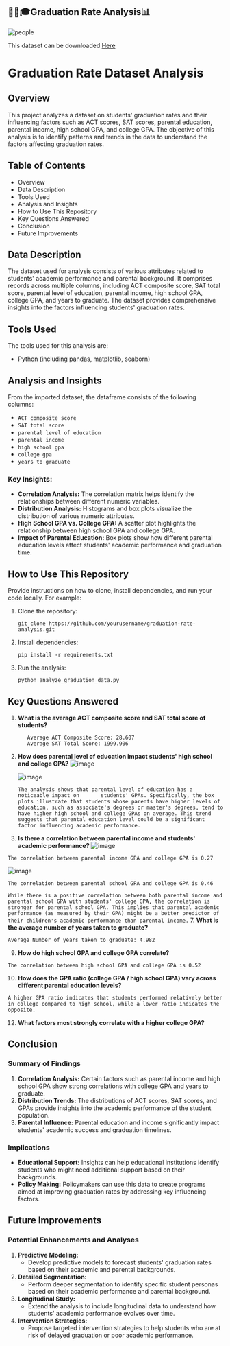 <h2>👩‍🎓🎓Graduation Rate Analysis📊</h2>

![people](https://github.com/deAlgorithm/graduation_rate/assets/131563995/a7dc781b-ae83-4295-9d01-c0387b363754)


This dataset can be downloaded <a href="#"> Here </a>

# Graduation Rate Dataset Analysis

## Overview
This project analyzes a dataset on students' graduation rates and their influencing factors such as ACT scores, SAT scores, parental education, parental income, high school GPA, and college GPA. The objective of this analysis is to identify patterns and trends in the data to understand the factors affecting graduation rates.

## Table of Contents
- Overview
- Data Description
- Tools Used
- Analysis and Insights
- How to Use This Repository
- Key Questions Answered
- Conclusion
- Future Improvements

## Data Description
The dataset used for analysis consists of various attributes related to students' academic performance and parental background. It comprises records across multiple columns, including ACT composite score, SAT total score, parental level of education, parental income, high school GPA, college GPA, and years to graduate. The dataset provides comprehensive insights into the factors influencing students' graduation rates.

## Tools Used
The tools used for this analysis are:
- Python (including pandas, matplotlib, seaborn)

## Analysis and Insights
From the imported dataset, the dataframe consists of the following columns:
- `ACT composite score`
- `SAT total score`
- `parental level of education`
- `parental income`
- `high school gpa`
- `college gpa`
- `years to graduate`

### Key Insights:
- **Correlation Analysis:** The correlation matrix helps identify the relationships between different numeric variables.
- **Distribution Analysis:** Histograms and box plots visualize the distribution of various numeric attributes.
- **High School GPA vs. College GPA:** A scatter plot highlights the relationship between high school GPA and college GPA.
- **Impact of Parental Education:** Box plots show how different parental education levels affect students' academic performance and graduation time.

## How to Use This Repository
Provide instructions on how to clone, install dependencies, and run your code locally. For example:
1. Clone the repository:
   ```
   git clone https://github.com/yourusername/graduation-rate-analysis.git
   ```
2. Install dependencies:
   ```
   pip install -r requirements.txt
   ```
3. Run the analysis:
   ```
   python analyze_graduation_data.py
   ```
## Key Questions Answered
1. **What is the average ACT composite score and SAT total score of students?**
   ```
      Average ACT Composite Score: 28.607
      Average SAT Total Score: 1999.906
   ```
3. **How does parental level of education impact students' high school and college GPA?**
   ![image](https://github.com/deAlgorithm/graduation_rate/assets/131563995/d0d744af-8355-4d6f-9eb0-6214620295d2)
  
   ![image](https://github.com/deAlgorithm/graduation_rate/assets/131563995/cc0c039e-4d4f-4f7b-8edf-78f4af56e69e)

   

   
   `
The analysis shows that parental level of education has a noticeable impact on       students' GPAs. Specifically, the box plots illustrate that students whose parents have higher levels of education, such as associate's degrees or master's degrees, tend to have higher high school and college GPAs on average. This trend suggests that parental education level could be a significant factor influencing academic performance.
   `
5. **Is there a correlation between parental income and students' academic performance?**
   ![image](https://github.com/deAlgorithm/graduation_rate/assets/131563995/070747eb-2ae2-42c2-aeec-d2d0ec3e0873)
```
The correlation between parental income GPA and college GPA is 0.27
```
   ![image](https://github.com/deAlgorithm/graduation_rate/assets/131563995/083fc732-18fd-40fd-ba13-7548e8758d61)
```
The correlation between parental school GPA and college GPA is 0.46
```

   ``
While there is a positive correlation between both parental income and parental school GPA with students' college GPA, the correlation is stronger for parental school GPA. This implies that parental academic performance (as measured by their GPA) might be a better predictor of their children's academic performance than parental income.
   ``
7. **What is the average number of years taken to graduate?**
```
Average Number of years taken to graduate: 4.982
```
9. **How do high school GPA and college GPA correlate?**
```
The correlation between high school GPA and college GPA is 0.52
```
10. **How does the GPA ratio (college GPA / high school GPA) vary across different parental education levels?**
```
A higher GPA ratio indicates that students performed relatively better in college compared to high school, while a lower ratio indicates the opposite.
```
12. **What factors most strongly correlate with a higher college GPA?**

## Conclusion
### Summary of Findings
1. **Correlation Analysis:** Certain factors such as parental income and high school GPA show strong correlations with college GPA and years to graduate.
2. **Distribution Trends:** The distributions of ACT scores, SAT scores, and GPAs provide insights into the academic performance of the student population.
3. **Parental Influence:** Parental education and income significantly impact students' academic success and graduation timelines.

### Implications
- **Educational Support:** Insights can help educational institutions identify students who might need additional support based on their backgrounds.
- **Policy Making:** Policymakers can use this data to create programs aimed at improving graduation rates by addressing key influencing factors.

## Future Improvements

### Potential Enhancements and Analyses
1. **Predictive Modeling:**
   - Develop predictive models to forecast students' graduation rates based on their academic and parental backgrounds.
2. **Detailed Segmentation:**
   - Perform deeper segmentation to identify specific student personas based on their academic performance and parental background.
3. **Longitudinal Study:**
   - Extend the analysis to include longitudinal data to understand how students' academic performance evolves over time.
4. **Intervention Strategies:**
   - Propose targeted intervention strategies to help students who are at risk of delayed graduation or poor academic performance.

